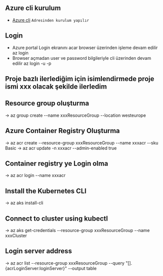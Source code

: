 ## Azure cli kurulum
- [Azure cli](https://docs.microsoft.com/en-us/cli/azure/install-azure-cli-windows?tabs=azure-cli) `Adresinden kurulum yapılır`


## Login
* Azure portal Login ekranını acar browser üzerinden işleme devam edilir
    az login
* Browser açmadan user ve password bilgileriyle cli üzerinden devam edilir
    az login -u <username> -p <password>

## Proje bazlı ilerlediğim için isimlendirmede proje ismi xxx olacak şekilde ilerledim

## Resource group oluşturma
-> az group create --name xxxResourceGroup --location westeurope

## Azure Container Registry Oluşturma
-> az acr create --resource-group xxxResourceGroup --name xxxacr --sku Basic
-> az acr update -n xxxacr --admin-enabled true

## Container registry ye Login olma
-> az acr login --name xxxacr

## Install the Kubernetes CLI
->  az aks install-cli

## Connect to cluster using kubectl
-> az aks get-credentials --resource-group xxxResourceGroup --name xxxCluster

## Login server address
-> az acr list --resource-group xxxResourceGroup --query "[].{acrLoginServer:loginServer}" --output table
